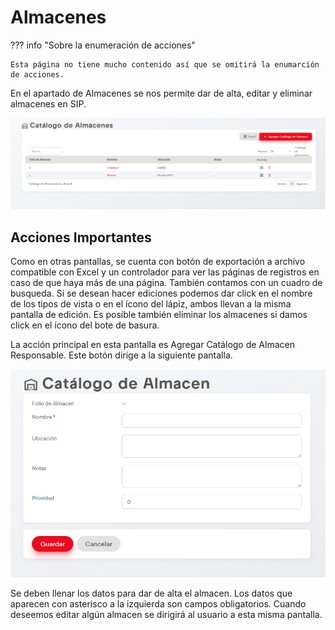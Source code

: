 # Almacenes

??? info "Sobre la enumeración de acciones"

    Esta página no tiene mucho contenido así que se omitirá la enumarción de acciones.

En el apartado de Almacenes se nos permite dar de alta, editar y eliminar almacenes en SIP.

![almacenes](../assets/almacenes.png)

## Acciones Importantes

Como en otras pantallas, se cuenta con botón de exportación a archivo compatible con Excel y un controlador para ver las páginas de registros en caso de que haya más de una página. También contamos con un cuadro de busqueda. Si se desean hacer ediciones podemos dar click en el nombre de los tipos de vista o en el ícono del lápiz, ambos llevan a la misma pantalla de edición. Es posible  también eliminar los almacenes si damos click en el ícono del bote de basura.

La acción principal en esta pantalla es Agregar Catálogo de Almacen Responsable. Este botón dirige a la siguiente pantalla.

![agregarAlmacen](../assets/agregarAlmacen.png)

Se deben llenar los datos para dar de alta el almacen. Los datos que aparecen con asterisco a la izquierda son campos obligatorios. Cuando deseemos editar algún almacen se dirigirá al usuario a esta misma pantalla.